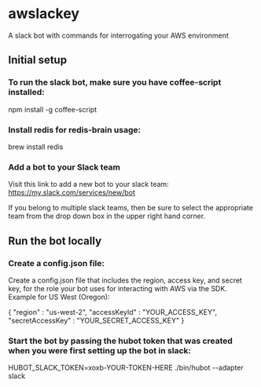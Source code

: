 # awslackey
A slack bot with commands for interrogating your AWS environment

## Initial setup

### To run the slack bot, make sure you have coffee-script installed:
 npm install -g coffee-script 

### Install redis for redis-brain usage:
 brew install redis

### Add a bot to your Slack team
Visit this link to add a new bot to your slack team: https://my.slack.com/services/new/bot

If you belong to multiple slack teams, then be sure to select the appropriate team from the drop down box in the upper right hand corner.

## Run the bot locally

### Create a config.json file:
Create a config.json file that includes the region, access key, and secret key, for the role your bot uses for interacting with AWS via the SDK. Example for US West (Oregon):

{ 
    "region" : "us-west-2", 
    "accessKeyId" : "YOUR_ACCESS_KEY", 
    "secretAccessKey" : "YOUR_SECRET_ACCESS_KEY" 
}

### Start the bot by passing the hubot token that was created when you were first setting up the bot in slack:
 HUBOT_SLACK_TOKEN=xoxb-YOUR-TOKEN-HERE ./bin/hubot --adapter slack




